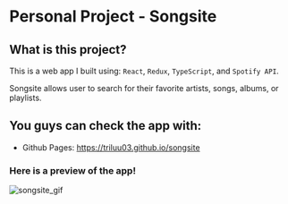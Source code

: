# Personal Project - Songsite 

## What is this project?
This is a web app I built using: `React`, `Redux`, `TypeScript`, and `Spotify API`. 

Songsite allows user to search for their favorite artists, songs, albums, or playlists. 

## You guys can check the app with:
- Github Pages: https://triluu03.github.io/songsite 

### Here is a preview of the app!

![songsite_gif](https://user-images.githubusercontent.com/91616223/197544409-b45c8b55-7549-4c8e-b79b-b1ff080d373b.gif)
